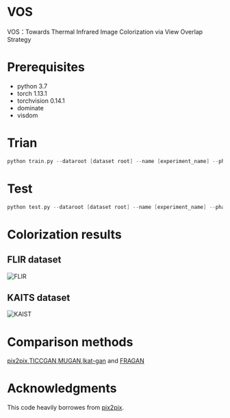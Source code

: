 # VOS
VOS：Towards Thermal Infrared Image Colorization via View Overlap Strategy  
# Prerequisites
  * python 3.7  
  * torch 1.13.1  
  * torchvision 0.14.1
  * dominate
  * visdom
# Trian  
``` C
python train.py --dataroot [dataset root] --name [experiment_name] --phase train --which_epoch latest
```  
# Test
``` C
python test.py --dataroot [dataset root] --name [experiment_name] --phase test --which_epoch latest
```  
# Colorization results  
## FLIR dataset  
![FLIR](https://github.com/Wangyilin0001/VOS/blob/main/VOS/img/FLIR.png)
## KAITS dataset  
![KAIST](https://github.com/Wangyilin0001/VOS/blob/main/VOS/img/KAIST.png)
# Comparison methods  
 [pix2pix](https://github.com/phillipi/pix2pix),[TICCGAN](https://github.com/Kuangxd/TICCGAN),[MUGAN](https://github.com/HangyingLiao/MUGAN),[lkat-gan](https://github.com/jinxinhuo/LKAT-GAN-for-Infrared-Image-Colorization) and [FRAGAN](https://github.com/cyanymore/FRAGAN?tab=readme-ov-file#colorization-results)
# Acknowledgments
This code heavily borrowes from [pix2pix](https://github.com/phillipi/pix2pix).
